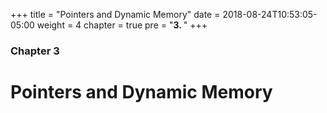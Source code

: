 +++
title = "Pointers and Dynamic Memory"
date = 2018-08-24T10:53:05-05:00
weight = 4
chapter = true
pre = "<b>3. </b>"
+++

### Chapter 3

# Pointers and Dynamic Memory
